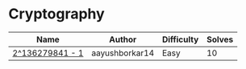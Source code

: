 # Cryptography

| Name                             | Author         | Difficulty | Solves |
| -------------------------------- | -------------- | ---------- | ------ |
| [2^136279841 - 1](2^136279841-1) | aayushborkar14 | Easy       | 10     |
